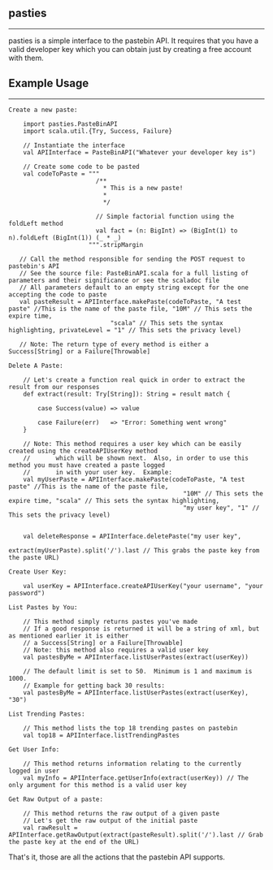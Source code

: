 pasties
--------
--------

pasties is a simple interface to the pastebin API.
It requires that you have a valid developer key which
you can obtain just by creating a free account with them.


Example Usage
--------------
--------------
    Create a new paste:

        import pasties.PasteBinAPI
        import scala.util.{Try, Success, Failure}

        // Instantiate the interface
        val APIInterface = PasteBinAPI("Whatever your developer key is")

        // Create some code to be pasted
        val codeToPaste = """
                            /**
                              * This is a new paste!
                              *
                              */

                            // Simple factorial function using the foldLeft method
                            val fact = (n: BigInt) => (BigInt(1) to n).foldLeft (BigInt(1)) (_ * _)
                          """.stripMargin

       // Call the method responsible for sending the POST request to pastebin's API
       // See the source file: PasteBinAPI.scala for a full listing of parameters and their significance or see the scaladoc file
       // All parameters default to an empty string except for the one accepting the code to paste
       val pasteResult = APIInterface.makePaste(codeToPaste, "A test paste" //This is the name of the paste file, "10M" // This sets the expire time,
                                "scala" // This sets the syntax highlighting, privateLevel = "1" // This sets the privacy level)
       
       // Note: The return type of every method is either a Success[String] or a Failure[Throwable]

    Delete A Paste:
        
        // Let's create a function real quick in order to extract the result from our responses
        def extract(result: Try[String]): String = result match {

            case Success(value) => value

            case Failure(err)   => "Error: Something went wrong"
        }

        // Note: This method requires a user key which can be easily created using the createAPIUserKey method
        //       which will be shown next.  Also, in order to use this method you must have created a paste logged
        //       in with your user key.  Example:
        val myUserPaste = APIInterface.makePaste(codeToPaste, "A test paste" //This is the name of the paste file,
                                                    "10M" // This sets the expire time, "scala" // This sets the syntax highlighting,
                                                    "my user key", "1" // This sets the privacy level)


        val deleteResponse = APIInterface.deletePaste("my user key",
                                                        extract(myUserPaste).split('/').last // This grabs the paste key from the paste URL)

    Create User Key:
        
        val userKey = APIInterface.createAPIUserKey("your username", "your password")

    List Pastes by You:

        // This method simply returns pastes you've made
        // If a good response is returned it will be a string of xml, but as mentioned earlier it is either
        // a Success[String] or a Failure[Throwable]
        // Note: this method also requires a valid user key
        val pastesByMe = APIInterface.listUserPastes(extract(userKey))

        // The default limit is set to 50.  Minimum is 1 and maximum is 1000.
        // Example for getting back 30 results:
        val pastesByMe = APIInterface.listUserPastes(extract(userKey), "30")

    List Trending Pastes:

        // This method lists the top 18 trending pastes on pastebin
        val top18 = APIInterface.listTrendingPastes

    Get User Info:

        // This method returns information relating to the currently logged in user
        val myInfo = APIInterface.getUserInfo(extract(userKey)) // The only argument for this method is a valid user key

    Get Raw Output of a paste:

        // This method returns the raw output of a given paste
        // Let's get the raw output of the initial paste
        val rawResult = APIInterface.getRawOutput(extract(pasteResult).split('/').last // Grab the paste key at the end of the URL)


That's it, those are all the actions that the pastebin API supports.

